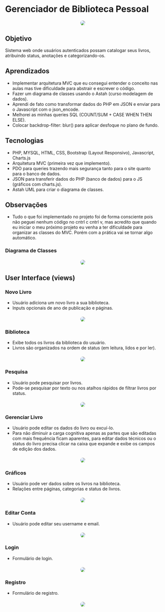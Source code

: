 # Gerenciador de Biblioteca Pessoal
<div align="center" style="margin-top: 20px;">
  <img src="public/assets/library.jpg" style="border-radius: 20px; max-width: 80%; height: auto;">
</div>

## Objetivo
Sistema web onde usuários autenticados possam catalogar seus livros, atribuindo status, anotações e categorizando-os.

## Aprendizados
- Implementar arquitetura MVC que eu consegui entender o conceito nas aulas mas tive dificuldade para abstrair e escrever o código.
- Fazer um diagrama de classes usando o Astah (curso modelagem de dados).
- Aprendi de fato como transformar dados do PHP em JSON e enviar para o Javascript com o json_encode.
- Melhorei as minhas queries SQL (COUNT/SUM + CASE WHEN THEN ELSE).
- Colocar backdrop-filter: blur() para aplicar desfoque no plano de fundo.
  
## Tecnologias
- PHP, MYSQL, HTML, CSS, Bootstrap (Layout Responsivo), Javascript, Charts.js
- Arquitetura MVC (primeira vez que implemento).
- PDO para queries trazendo mais segurança tanto para o site quanto para o banco de dados.
- JSON para transferir dados do PHP (banco de dados) para o JS (gráficos com charts.js).
- Astah UML para criar o diagrama de classes.

## Observações
- Tudo o que foi implementado no projeto foi de forma consciente pois não peguei nenhum código no cntrl c cntrl v, mas acredito que quando eu iniciar o meu próximo projeto eu venha a ter dificuldade para organizar as classes do MVC. Porém com a prática vai se tornar algo automático.

### Diagrama de Classes
<div align="center" style="margin-top: 20px;">
  <img src="public/class-diagram/img-diagram.jpg" style="border-radius: 20px; max-width: 80%; height: auto;">
</div>

## User Interface (views)
### Novo Livro
- Usuário adiciona um novo livro a sua biblioteca.
- Inputs opcionais de ano de publicação e páginas.
<div align="center" style="margin-top: 20px;">
  <img src="public/assets/newbook.jpg" style="border-radius: 20px; max-width: 80%; height: auto;">
</div>

### Biblioteca
- Exibe todos os livros da biblioteca do usuário.
- Livros são organizados na ordem de status (em leitura, lidos e por ler).
<div align="center" style="margin-top: 20px;">
  <img src="public/assets/library.jpg" style="border-radius: 20px; max-width: 80%; height: auto;">
</div>

### Pesquisa
- Usuário pode pesquisar por livros.
- Pode-se pesquisar por texto ou nos atalhos rápidos de filtrar livros por status.
<div align="center" style="margin-top: 20px;">
  <img src="public/assets/search.jpg" style="border-radius: 20px; max-width: 80%; height: auto;">
</div>

### Gerenciar Livro
- Usuário pode editar os dados do livro ou excuí-lo.
- Para não diminuir a carga cognitiva apenas as partes que são editadas com mais frequência ficam aparentes, para editar dados técnicos ou o status do livro precisa clicar na caixa que expande e exibe os campos de edição dos dados.
<div align="center" style="margin-top: 20px;">
  <img src="public/assets/editbook.jpg" style="border-radius: 20px; max-width: 80%; height: auto;">
</div>

### Gráficos
- Usuário pode ver dados sobre os livros na biblioteca.
- Relações entre páginas, categorias e status de livros.
<div align="center" style="margin-top: 20px;">
  <img src="public/assets/charts.jpg" style="border-radius: 20px; max-width: 80%; height: auto;">
</div>

### Editar Conta
- Usuário pode editar seu username e email.
<div align="center" style="margin-top: 20px;">
  <img src="public/assets/editaccount.jpg" style="border-radius: 20px; max-width: 80%; height: auto;">
</div>

### Login
- Formulário de login.
<div align="center" style="margin-top: 20px;">
  <img src="public/assets/login.jpg" style="border-radius: 20px; max-width: 80%; height: auto;">
</div>

### Registro
- Formulário de registro.
<div align="center" style="margin-top: 20px;">
  <img src="public/assets/register.jpg" style="border-radius: 20px; max-width: 80%; height: auto;">
</div>

